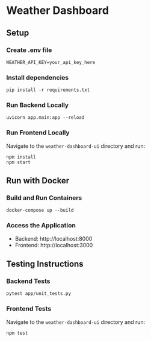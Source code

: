 # Weather Dashboard

## Setup

### Create .env file
```
WEATHER_API_KEY=your_api_key_here
```

### Install dependencies
```
pip install -r requirements.txt
```

### Run Backend Locally
```
uvicorn app.main:app --reload
```

### Run Frontend Locally
Navigate to the `weather-dashboard-ui` directory and run:
```
npm install
npm start
```

## Run with Docker

### Build and Run Containers
```
docker-compose up --build
```

### Access the Application
- Backend: http://localhost:8000
- Frontend: http://localhost:3000

## Testing Instructions

### Backend Tests
```
pytest app/unit_tests.py
```

### Frontend Tests
Navigate to the `weather-dashboard-ui` directory and run:
```
npm test
```

